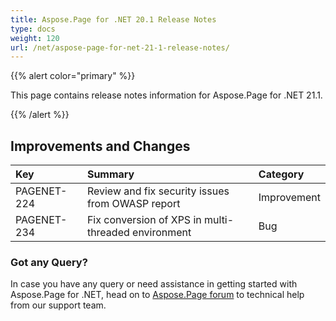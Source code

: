 ```yaml
---
title: Aspose.Page for .NET 20.1 Release Notes
type: docs
weight: 120
url: /net/aspose-page-for-net-21-1-release-notes/
---
```


{{% alert color="primary" %}}

This page contains release notes information for Aspose.Page for .NET 21.1.

{{% /alert %}}
## **Improvements and Changes**

|**Key**|**Summary**|**Category**|
| :- | :- | :- |
|PAGENET-224|Review and fix security issues from OWASP report|Improvement|
|PAGENET-234|Fix conversion of XPS in multi-threaded environment|Bug|
### **Got any Query?**
In case you have any query or need assistance in getting started with Aspose.Page for .NET, head on to [Aspose.Page forum](https://forum.aspose.com/c/page) to technical help from our support team.
